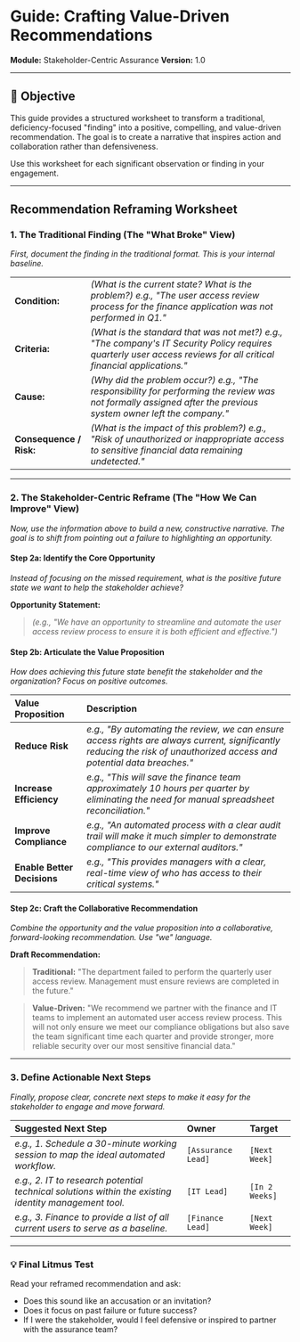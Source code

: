 # Guide: Crafting Value-Driven Recommendations

**Module:** Stakeholder-Centric Assurance
**Version:** 1.0

---

## 🎯 Objective

This guide provides a structured worksheet to transform a traditional, deficiency-focused "finding" into a positive, compelling, and value-driven recommendation. The goal is to create a narrative that inspires action and collaboration rather than defensiveness.

Use this worksheet for each significant observation or finding in your engagement.

---

## Recommendation Reframing Worksheet

### 1. The Traditional Finding (The "What Broke" View)

*First, document the finding in the traditional format. This is your internal baseline.* 

| | |
| :--- | :--- |
| **Condition:** | *(What is the current state? What is the problem?) e.g., "The user access review process for the finance application was not performed in Q1."* |
| **Criteria:** | *(What is the standard that was not met?) e.g., "The company's IT Security Policy requires quarterly user access reviews for all critical financial applications."* |
| **Cause:** | *(Why did the problem occur?) e.g., "The responsibility for performing the review was not formally assigned after the previous system owner left the company."* |
| **Consequence / Risk:** | *(What is the impact of this problem?) e.g., "Risk of unauthorized or inappropriate access to sensitive financial data remaining undetected."* |

---

### 2. The Stakeholder-Centric Reframe (The "How We Can Improve" View)

*Now, use the information above to build a new, constructive narrative. The goal is to shift from pointing out a failure to highlighting an opportunity.* 

#### **Step 2a: Identify the Core Opportunity**

*Instead of focusing on the missed requirement, what is the positive future state we want to help the stakeholder achieve?*

**Opportunity Statement:**
> *(e.g., "We have an opportunity to streamline and automate the user access review process to ensure it is both efficient and effective.")*

#### **Step 2b: Articulate the Value Proposition**

*How does achieving this future state benefit the stakeholder and the organization? Focus on positive outcomes.*

| Value Proposition | Description |
| :--- | :--- |
| **Reduce Risk** | *e.g., "By automating the review, we can ensure access rights are always current, significantly reducing the risk of unauthorized access and potential data breaches."* |
| **Increase Efficiency** | *e.g., "This will save the finance team approximately 10 hours per quarter by eliminating the need for manual spreadsheet reconciliation."* |
| **Improve Compliance** | *e.g., "An automated process with a clear audit trail will make it much simpler to demonstrate compliance to our external auditors."* |
| **Enable Better Decisions** | *e.g., "This provides managers with a clear, real-time view of who has access to their critical systems."* |

#### **Step 2c: Craft the Collaborative Recommendation**

*Combine the opportunity and the value proposition into a collaborative, forward-looking recommendation. Use "we" language.* 

**Draft Recommendation:**

> **Traditional:** "The department failed to perform the quarterly user access review. Management must ensure reviews are completed in the future."

> **Value-Driven:** "We recommend we partner with the finance and IT teams to implement an automated user access review process. This will not only ensure we meet our compliance obligations but also save the team significant time each quarter and provide stronger, more reliable security over our most sensitive financial data."

---

### 3. Define Actionable Next Steps

*Finally, propose clear, concrete next steps to make it easy for the stakeholder to engage and move forward.*

| Suggested Next Step | Owner | Target |
| :--- | :--- | :--- |
| *e.g., 1. Schedule a 30-minute working session to map the ideal automated workflow.* | `[Assurance Lead]` | `[Next Week]` |
| *e.g., 2. IT to research potential technical solutions within the existing identity management tool.* | `[IT Lead]` | `[In 2 Weeks]` |
| *e.g., 3. Finance to provide a list of all current users to serve as a baseline.* | `[Finance Lead]` | `[Next Week]` |

---

### 💡 Final Litmus Test

Read your reframed recommendation and ask:

*   Does this sound like an accusation or an invitation?
*   Does it focus on past failure or future success?
*   If I were the stakeholder, would I feel defensive or inspired to partner with the assurance team?
